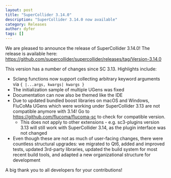 ```yaml
---
layout: post
title: "SuperCollider 3.14.0"
description: "SuperCollider 3.14.0 now available"
category: Releases
author: dyfer
tags: []
---
```


We are pleased to announce the release of SuperCollider 3.14.0! The release is available here: https://github.com/supercollider/supercollider/releases/tag/Version-3.14.0

This version has a number of changes since SC 3.13. Highlights include:

- Sclang functions now support collecting arbitrary keyword arguments via `{ |...args, kwargs| kwargs }`
- The initialization sample of multiple UGens was fixed
- Documentation can now also be themed like the IDE
- Due to updated bundled boost libraries on macOS and Windows, FluCoMa UGens which were working under SuperCollider 3.13 are not compatible anymore with 3.14! Go to https://github.com/flucoma/flucoma-sc to check for compatible version.
  - This does not apply to other extensions - e.g. sc3-plugins version 3.13 will still work with SuperCollider 3.14, as the plugin interface was not changed
- Even though these are not as much of user-facing changes, there were countless structural upgrades: we migrated to Qt6, added and improved tests, updated 3rd-party libraries, updated the build system for most recent build tools, and adapted a new organizational structure for development

A big thank you to all developers for your contributions!
